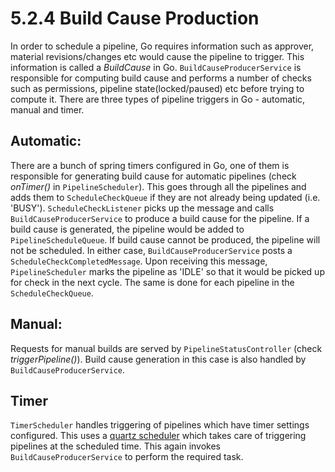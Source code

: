 # 5.2.4 Build Cause Production

In order to schedule a pipeline, Go requires information such as approver, material revisions/changes etc would cause the pipeline to trigger.
This information is called a *BuildCause* in Go. `BuildCauseProducerService` is responsible for computing build cause and performs a number of checks such as permissions, pipeline state(locked/paused) etc before trying to compute it.
There are three types of pipeline triggers in Go - automatic, manual and timer.

## Automatic:
There are a bunch of spring timers configured in Go, one of them is responsible for generating build cause for automatic pipelines (check *onTimer()* in `PipelineScheduler`). 
This goes through all the pipelines and adds them to `ScheduleCheckQueue` if they are not already being updated (i.e. 'BUSY').
`ScheduleCheckListener` picks up the message and calls `BuildCauseProducerService` to produce a build cause for the pipeline. 
If a build cause is generated, the pipeline would be added to `PipelineScheduleQueue`. If build cause cannot be produced, the pipeline will not be scheduled. 
In either case, `BuildCauseProducerService` posts a `ScheduleCheckCompletedMessage`. Upon receiving this message, `PipelineScheduler` marks the pipeline as 'IDLE' so that it would be picked up for check in the next cycle.
The same is done for each pipeline in the `ScheduleCheckQueue`.

## Manual:
Requests for manual builds are served by `PipelineStatusController` (check *triggerPipeline()*). Build cause generation in this case is also handled by `BuildCauseProducerService`.

## Timer
`TimerScheduler` handles triggering of pipelines which have timer settings configured. This uses a <a href="http://quartz-scheduler.org/overview" target="_blank">quartz scheduler</a> which takes care of triggering pipelines at the scheduled time. This again invokes `BuildCauseProducerService` to perform the required task.









